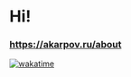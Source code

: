 # Hi!
### <https://akarpov.ru/about>

[![wakatime](https://wakatime.com/badge/user/88d1cbde-21c1-42c0-98a3-b3c83e808037.svg)](https://wakatime.com/@88d1cbde-21c1-42c0-98a3-b3c83e808037)
